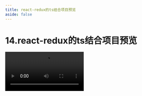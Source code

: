 ```yaml
---
title: react-redux的ts结合项目预览
aside: false
---
```


# 14.react-redux的ts结合项目预览

<video autoplay src="http://qn.chinavanes.com/interview/react-interview/14.react-redux的ts结合项目预览.mp4" controls controlsList="nodownload" width="50%"/>

